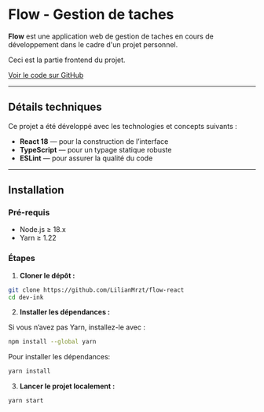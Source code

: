 # Flow - Gestion de taches

**Flow** est une application web de gestion de taches en cours de développement dans le cadre d'un projet personnel.

Ceci est la partie frontend du projet.

[Voir le code sur GitHub](https://github.com/LilianMrzt/flow-react)

---

## Détails techniques

Ce projet a été développé avec les technologies et concepts suivants :

- **React 18** — pour la construction de l’interface
- **TypeScript** — pour un typage statique robuste
- **ESLint** — pour assurer la qualité du code

---

## Installation

### Pré-requis

- Node.js ≥ 18.x
- Yarn ≥ 1.22

### Étapes

1. **Cloner le dépôt :**
```bash
git clone https://github.com/LilianMrzt/flow-react
cd dev-ink
```

2. **Installer les dépendances :**

Si vous n’avez pas Yarn, installez-le avec :
```bash
npm install --global yarn
```

Pour installer les dépendances:

```bash
yarn install
```

3. **Lancer le projet localement :**
```bash
yarn start
```
